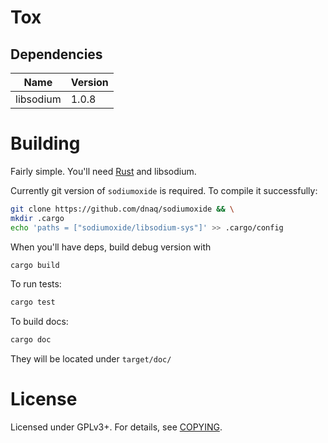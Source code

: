 # Tox


## Dependencies
| **Name** | **Version** |
|----------|-------------|
| libsodium | 1.0.8 |

# Building
Fairly simple. You'll need [Rust](http://www.rust-lang.org/) and libsodium.

Currently git version of `sodiumoxide` is required. To compile it successfully:
```bash
git clone https://github.com/dnaq/sodiumoxide && \
mkdir .cargo
echo 'paths = ["sodiumoxide/libsodium-sys"]' >> .cargo/config
```

When you'll have deps, build debug version with
```bash
cargo build
```

To run tests:
```bash
cargo test

```
To build docs:
```bash
cargo doc
```
They will be located under `target/doc/`

# License

Licensed under GPLv3+. For details, see [COPYING](/COPYING).
